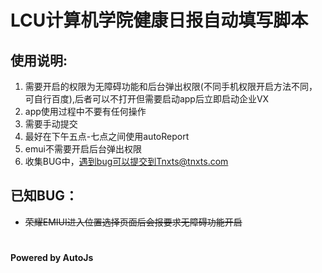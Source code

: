 # LCU计算机学院健康日报自动填写脚本

## 使用说明:
1. 需要开启的权限为无障碍功能和后台弹出权限(不同手机权限开启方法不同，可自行百度),后者可以不打开但需要启动app后立即启动企业VX
2. app使用过程中不要有任何操作
3. 需要手动提交
5. 最好在下午五点-七点之间使用autoReport
6. emui不需要开启后台弹出权限
7. 收集BUG中，遇到bug可以提交到Tnxts@tnxts.com

## 已知BUG：
- ~~荣耀EMIUI进入位置选择页面后会报要求无障碍功能开启~~

#### 　　　　　　　　　　　　　　　　　　　　　　　　　　　　　　　　　　　　　　　　　　　Powered by AutoJs
